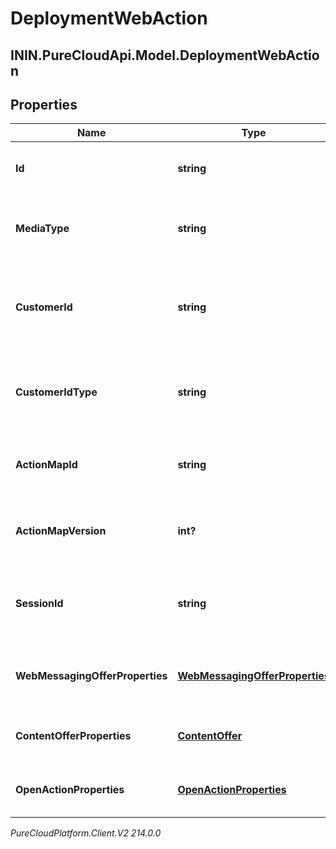 # DeploymentWebAction

## ININ.PureCloudApi.Model.DeploymentWebAction

## Properties

|Name | Type | Description | Notes|
|------------ | ------------- | ------------- | -------------|
| **Id** | **string** | System-generated UUID for the action. | |
| **MediaType** | **string** | Action media type used to deliver the action. | |
| **CustomerId** | **string** | ID string of the customer that the action was triggered for. | [optional] |
| **CustomerIdType** | **string** | Type of the customer ID that the action was triggered for. | [optional] |
| **ActionMapId** | **string** | ID of the action map that triggered the action. | |
| **ActionMapVersion** | **int?** | Version of the action map that triggered the action. | |
| **SessionId** | **string** | ID of the session that the action was triggered for. | |
| **WebMessagingOfferProperties** | [**WebMessagingOfferProperties**](WebMessagingOfferProperties) | Web messaging offer specific properties. | [optional] |
| **ContentOfferProperties** | [**ContentOffer**](ContentOffer) | Content offer specific properties. | [optional] |
| **OpenActionProperties** | [**OpenActionProperties**](OpenActionProperties) | Open action specific properties. | [optional] |



_PureCloudPlatform.Client.V2 214.0.0_
